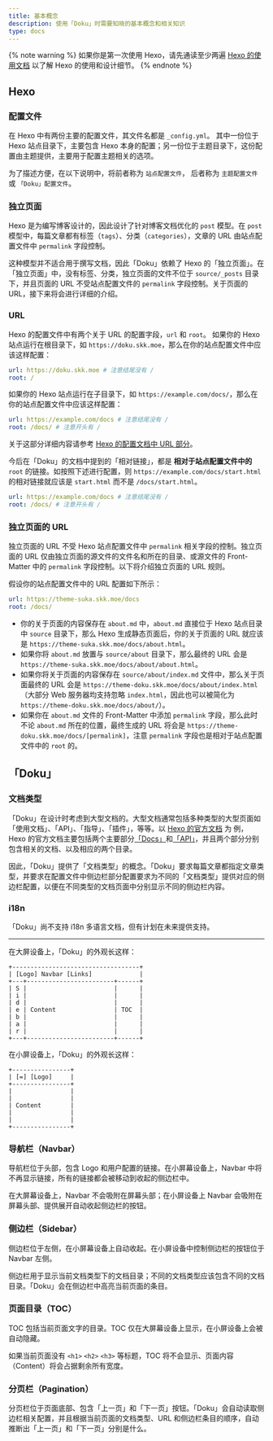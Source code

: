 ```yaml
---
title: 基本概念
description: 使用「Doku」时需要知晓的基本概念和相关知识
type: docs
---
```


{% note warning %}
如果你是第一次使用 Hexo，请先通读至少两遍 [Hexo 的使用文档](https://hexo.io/docs/) 以了解 Hexo 的使用和设计细节。
{% endnote %}

## Hexo

### 配置文件

在 Hexo 中有两份主要的配置文件，其文件名都是 `_config.yml`。 其中一份位于 Hexo 站点目录下，主要包含 Hexo 本身的配置；另一份位于主题目录下，这份配置由主题提供，主要用于配置主题相关的选项。

为了描述方便，在以下说明中，将前者称为 `站点配置文件`， 后者称为 `主题配置文件` 或 `「Doku」配置文件`。

### 独立页面

Hexo 是为编写博客设计的，因此设计了针对博客文档优化的 `post` 模型。在 `post` 模型中，每篇文章都有标签（`tags`）、分类（`categories`），文章的 URL 由站点配置文件中 `permalink` 字段控制。

这种模型并不适合用于撰写文档，因此「Doku」依赖了 Hexo 的「独立页面」。在「独立页面」中，没有标签、分类，独立页面的文件不位于 `source/_posts` 目录下，并且页面的 URL 不受站点配置文件的 `permalink` 字段控制。关于页面的 URL，接下来将会进行详细的介绍。

### URL

Hexo 的配置文件中有两个关于 URL 的配置字段，`url` 和 `root`。
如果你的 Hexo 站点运行在根目录下，如 `https://doku.skk.moe`，那么在你的站点配置文件中应该这样配置：

```yaml
url: https://doku.skk.moe # 注意结尾没有 /
root: /
```

如果你的 Hexo 站点运行在子目录下，如 `https://example.com/docs/`，那么在你的站点配置文件中应该这样配置：

```yaml
url: https://example.com/docs # 注意结尾没有 /
root: /docs/ # 注意开头有 /
```

关于这部分详细内容请参考 [Hexo 的配置文档中 URL 部分](https://hexo.io/docs/configuration#URL)。

今后在「Doku」的文档中提到的「相对链接」，都是 **相对于站点配置文件中的** `root` 的链接。如按照下述进行配置，则 `https://example.com/docs/start.html` 的相对链接就应该是 `start.html` 而不是 `/docs/start.html`。

```yaml
url: https://example.com/docs # 注意结尾没有 /
root: /docs/ # 注意开头有 /
```

### 独立页面的 URL

独立页面的 URL 不受 Hexo 站点配置文件中 `permalink` 相关字段的控制。独立页面的 URL 仅由独立页面的源文件的文件名和所在的目录、或源文件的 Front-Matter 中的 `permalink` 字段控制。以下将介绍独立页面的 URL 规则。

假设你的站点配置文件中的 URL 配置如下所示：

```yaml
url: https://theme-suka.skk.moe/docs
root: /docs/
```

- 你的关于页面的内容保存在 `about.md` 中，`about.md` 直接位于 Hexo 站点目录中 `source` 目录下，那么 Hexo 生成静态页面后，你的关于页面的 URL 就应该是 `https://theme-suka.skk.moe/docs/about.html`。
- 如果你将 `about.md` 放置与 `source/about` 目录下，那么最终的 URL 会是 `https://theme-suka.skk.moe/docs/about/about.html`。
- 如果你将关于页面的内容保存在 `source/about/index.md` 文件中，那么关于页面最终的 URL 会是 `https://theme-doku.skk.moe/docs/about/index.html`（大部分 Web 服务器均支持忽略 `index.html`，因此也可以被简化为 `https://theme-doku.skk.moe/docs/about/`）。
- 如果你在 `about.md` 文件的 Front-Matter 中添加 `permalink` 字段，那么此时不论 `about.md` 所在的位置，最终生成的 URL 将会是 `https://theme-doku.skk.moe/docs/[permalink]`，注意 `permalink` 字段也是相对于站点配置文件中的 `root` 的。

## 「Doku」

### 文档类型

「Doku」在设计时考虑到大型文档的。大型文档通常包括多种类型的大型页面如「使用文档」、「API」、「指导」、「插件」，等等。以 [Hexo 的官方文档](https://hexo.io) 为 例，Hexo 的官方文档主要包括两个主要部分[「Docs」](https://hexo.io/docs/)和[「API」](https://hexo.io/api/)，并且两个部分分别包含相关的文档、以及相应的两个目录。

因此，「Doku」提供了「文档类型」的概念。「Doku」要求每篇文章都指定文章类型，并要求在配置文件中侧边栏部分配置要求为不同的「文档类型」提供对应的侧边栏配置，以便在不同类型的文档页面中分别显示不同的侧边栏内容。

### i18n

「Doku」尚不支持 i18n 多语言文档，但有计划在未来提供支持。

-----

在大屏设备上，「Doku」的外观长这样：

```
+-----------------------------------+
| [Logo] Navbar [Links]             |
+---+------------------------+------+
| S |                        |      |
| i |                        |      |
| d |                        |      |
| e | Content                | TOC  |
| b |                        |      |
| a |                        |      |
| r |                        |      |
+---+------------------------+------+
```

在小屏设备上，「Doku」的外观长这样：

```
+----------------+
| [=] [Logo]     |
+----------------+
|                |
|                |
| Content        |
|                |
|                |
+----------------+
```

### 导航栏（Navbar）

导航栏位于头部，包含 Logo 和用户配置的链接。在小屏幕设备上，Navbar 中将不再显示链接，所有的链接都会被移动到收起的侧边栏中。

在大屏幕设备上，Navbar 不会吸附在屏幕头部；在小屏设备上 Navbar 会吸附在屏幕头部、提供展开自动收起侧边栏的按钮。

### 侧边栏（Sidebar）

侧边栏位于左侧，在小屏幕设备上自动收起。在小屏设备中控制侧边栏的按钮位于 Navbar 左侧。

侧边栏用于显示当前文档类型下的文档目录；不同的文档类型应该包含不同的文档目录。「Doku」会在侧边栏中高亮当前页面的条目。

### 页面目录（TOC）

TOC 包括当前页面文字的目录。TOC 仅在大屏幕设备上显示，在小屏设备上会被自动隐藏。

如果当前页面没有 `<h1>` `<h2>` `<h3>` 等标题，TOC 将不会显示、页面内容（Content）将会占据剩余所有宽度。

### 分页栏（Pagination）

分页栏位于页面底部、包含「上一页」和「下一页」按钮。「Doku」会自动读取侧边栏相关配置，并且根据当前页面的文档类型、URL 和侧边栏条目的顺序，自动推断出「上一页」和「下一页」分别是什么。
